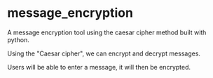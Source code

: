 # message_encryption
A message encryption tool using the caesar cipher method built with python. 

Using the "Caesar cipher", we can encrypt and decrypt messages. 

Users will be able to enter a message, it will then be encrypted. 
